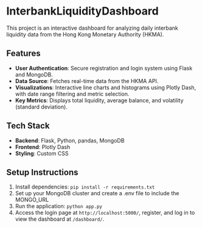 # InterbankLiquidityDashboard

This project is an interactive dashboard for analyzing daily interbank liquidity data from the Hong Kong Monetary Authority (HKMA). 

## Features
- **User Authentication**: Secure registration and login system using Flask and MongoDB.
- **Data Source**: Fetches real-time data from the HKMA API.
- **Visualizations**: Interactive line charts and histograms using Plotly Dash, with date range filtering and metric selection.
- **Key Metrics**: Displays total liquidity, average balance, and volatility (standard deviation).

## Tech Stack
- **Backend**: Flask, Python, pandas, MongoDB
- **Frontend**: Plotly Dash
- **Styling**: Custom CSS

## Setup Instructions
1. Install dependencies: `pip install -r requirements.txt`
2. Set up your MongoDB cluster and create a  .env file to include the MONGO_URL
3. Run the application: `python app.py`
4. Access the login page at `http://localhost:5000/`, register, and log in to view the dashboard at `/dashboard/`.
